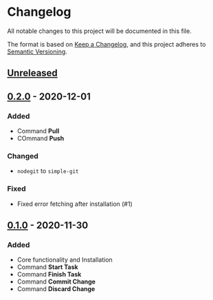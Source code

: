 # Changelog
All notable changes to this project will be documented in this file.

The format is based on [Keep a Changelog](https://keepachangelog.com/en/1.0.0/),
and this project adheres to [Semantic Versioning](https://semver.org/spec/v2.0.0.html).

## [Unreleased]

## [0.2.0] - 2020-12-01
### Added
- Command **Pull**
- COmmand **Push**

### Changed
- `nodegit` to `simple-git`

### Fixed
- Fixed error fetching after installation (#1)

## [0.1.0] - 2020-11-30
### Added
- Core functionality and Installation
- Command **Start Task**
- Command **Finish Task**
- Command **Commit Change**
- Command **Discard Change**

[Unreleased]: https://github.com/privy-open-source/gitenak/compare/master...develop
[0.2.0]: https://github.com/privy-open-source/gitenak/compare/0.1.0...0.2.0
[0.1.0]: https://github.com/privy-open-source/gitenak/releases/tag/0.1.0
